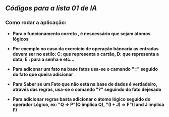 ## _Códigos para a lista 01 de IA_

### Como rodar a aplicação:

- __Para o funcionamento correto , é nescessário que sejam átomos lógicos__

- __Por exemplo no caso da exercício de operação báncaria as entradas devem ser no estilo: C: que representa o cartão, D: que representa a data, E : para a senha e etc...__

- __Para adiconar um fato na base fatos usa-se o camando "=" seguido do fato que queira adicionar__

* __Para Saber se um Fato que não está na base de dados é verdadeiro, através das regras, usa-se o comando "?" seguindo do fato dejesado__

- __Para adicionar regras basta adicionar o átomo lógico seguido do operador Lógico, ex: "Q => P"(Q implica Q), "(I + J) => F"(I and J implica F)__